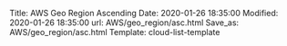 Title: AWS Geo Region Ascending
Date: 2020-01-26 18:35:00
Modified: 2020-01-26 18:35:00
url: AWS/geo_region/asc.html
Save_as: AWS/geo_region/asc.html
Template: cloud-list-template
